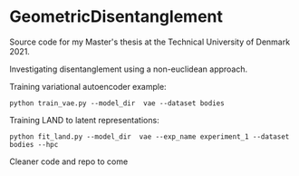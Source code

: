 # GeometricDisentanglement

Source code for my Master's thesis at the Technical University of Denmark 2021.

Investigating disentanglement using a non-euclidean approach.

Training variational autoencoder example:
```
python train_vae.py --model_dir  vae --dataset bodies 
```

Training LAND to latent representations:
```
python fit_land.py --model_dir  vae --exp_name experiment_1 --dataset bodies --hpc
```

Cleaner code and repo to come

